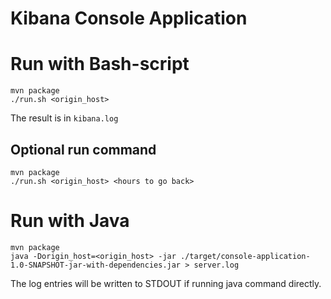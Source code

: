 # Kibana Console Application

# Run with Bash-script
```
mvn package
./run.sh <origin_host>
```

The result is in `kibana.log`

## Optional run command
```
mvn package
./run.sh <origin_host> <hours to go back>
```

# Run with Java
```
mvn package
java -Dorigin_host=<origin_host> -jar ./target/console-application-1.0-SNAPSHOT-jar-with-dependencies.jar > server.log
```

The log entries will be written to STDOUT if running java command directly.